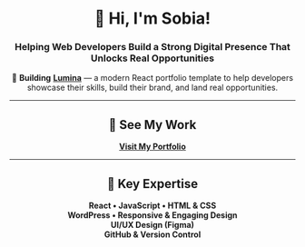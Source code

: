 <div align="center">

# 👋 Hi, I'm Sobia!

<h3>Helping Web Developers Build a Strong Digital Presence That Unlocks Real Opportunities</h3>

🎨 <strong>Building</strong> [<strong>Lumina</strong>](https://tally.so/r/3yalkg) — a modern React portfolio template to help developers showcase their skills, build their brand, and land real opportunities.

---

## 🔗 See My Work  
[**Visit My Portfolio**](https://sobia-portfolio.netlify.app)

---

## 🌟 Key Expertise
<p align="center">
  <strong>React • JavaScript • HTML & CSS</strong><br>
  <strong>WordPress • Responsive & Engaging Design</strong><br>
  <strong>UI/UX Design (Figma)</strong><br>
  <strong>GitHub & Version Control</strong>
</p>

</div>





